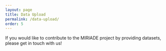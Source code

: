 ```yaml
---
layout: page
title: Data Upload
permalink: /data-upload/
order: 5
---
```


If you would like to contribute to the MIRIADE project by providing datasets, please get in touch with us!